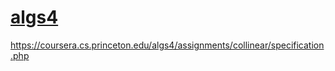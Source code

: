 # [algs4](https://www.coursera.org/programs/sample-3-afla7/learn/algorithms-part1)


https://coursera.cs.princeton.edu/algs4/assignments/collinear/specification.php
